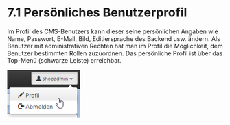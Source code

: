 # 7.1 Persönliches Benutzerprofil

Im Profil des CMS-Benutzers kann dieser seine persönlichen Angaben wie Name, Passwort, E-Mail, Bild, Editiersprache des Backend usw. ändern. Als Benutzer mit administrativen Rechten hat man im Profil die Möglichkeit, dem Benutzer bestimmten Rollen zuzuordnen.
Das persönliche Profil ist über das Top-Menü (schwarze Leiste) erreichbar.

![](Chameleon_Anwenderdokumentation_Standardshop_V8_bild10.png)